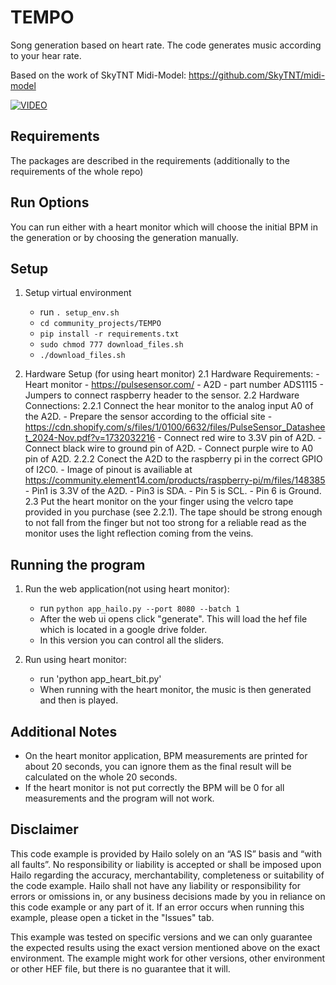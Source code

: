 TEMPO
================================================================

Song generation based on heart rate. The code generates music according to your hear rate. 

Based on the work of SkyTNT Midi-Model: https://github.com/SkyTNT/midi-model

[![VIDEO](https://img.youtube.com/vi/QWA-di5EQcc/1.jpg)](https://www.youtube.com/watch?v=QWA-di5EQcc)

Requirements
------------

The packages are described in the requirements (additionally to the requirements of the whole repo)

Run Options
-----------
You can run either with a heart monitor which will choose the initial BPM in the generation or by choosing the generation manually. 

Setup
-----

1. Setup virtual environment
    - run `. setup_env.sh`
    - `cd community_projects/TEMPO`
    - `pip install -r requirements.txt`
    - `sudo chmod 777 download_files.sh`
    - `./download_files.sh`

2. Hardware Setup (for using heart monitor)
    2.1 Hardware Requirements:
        - Heart monitor - https://pulsesensor.com/
        - A2D - part number ADS1115
        - Jumpers to connect raspberry header to the sensor.
    2.2 Hardware Connections:
        2.2.1 Connect the hear monitor to the analog input A0 of the A2D.
            - Prepare the sensor according to the official site - https://cdn.shopify.com/s/files/1/0100/6632/files/PulseSensor_Datasheet_2024-Nov.pdf?v=1732032216
            - Connect red wire to 3.3V pin of A2D.
            - Connect black wire to ground pin of A2D.
            - Connect purple wire to A0 pin of A2D.
        2.2.2 Conect the A2D to the raspberry pi in the correct GPIO of I2C0. 
            - Image of pinout is availiable at https://community.element14.com/products/raspberry-pi/m/files/148385
            - Pin1 is 3.3V of the A2D.
            - Pin3 is SDA.
            - Pin 5 is SCL.
            - Pin 6 is Ground.
    2.3 Put the heart monitor on the your finger using the velcro tape provided in you purchase (see 2.2.1). 
        The tape should be strong enough to not fall from the finger but not too strong for a reliable read as the monitor uses the light reflection coming from the veins. 

Running the program
-------------------

1. Run the web application(not using heart monitor):
    - run `python app_hailo.py --port 8080 --batch 1`
    - After the web ui opens click "generate". This will load the hef file which is located in a google drive folder.
    - In this version you can control all the sliders.

2. Run using heart monitor:
    - run 'python app_heart_bit.py'
    - When running with the heart monitor, the music is then generated and then is played. 

Additional Notes
----------------

- On the heart monitor application, BPM measurements are printed for about 20 seconds, you can ignore them as the final result will be calculated on the whole 20 seconds. 
- If the heart monitor is not put correctly the BPM will be 0 for all measurements and the program will not work. 

Disclaimer
----------
This code example is provided by Hailo solely on an “AS IS” basis and “with all faults”. No responsibility or liability is accepted or shall be imposed upon Hailo regarding the accuracy, merchantability, completeness or suitability of the code example. Hailo shall not have any liability or responsibility for errors or omissions in, or any business decisions made by you in reliance on this code example or any part of it. If an error occurs when running this example, please open a ticket in the "Issues" tab.

This example was tested on specific versions and we can only guarantee the expected results using the exact version mentioned above on the exact environment. The example might work for other versions, other environment or other HEF file, but there is no guarantee that it will.